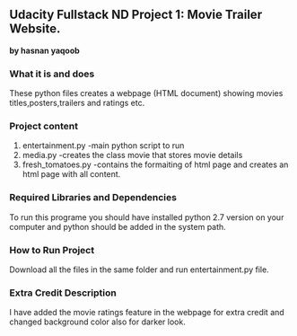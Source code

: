 ## Udacity Fullstack ND Project 1: Movie Trailer Website.
**by hasnan yaqoob**  <br/>
### What it is and does  
These python files creates a webpage (HTML document) showing movies titles,posters,trailers and ratings etc.
### Project content
1. entertainment.py -main python script to run
2. media.py         -creates the class movie that stores movie details
3. fresh_tomatoes.py -contains the formaiting of html page and creates an html page with all content.
### Required Libraries and Dependencies <br/>
To run this programe you should have installed python 2.7 version on your computer and python should be added in the system path.
### How to Run Project
Download all the files in the same folder and run entertainment.py file.
### Extra Credit Description
I have added the movie ratings feature in the webpage for extra credit and changed background color also for darker look.
